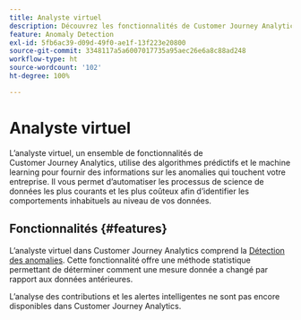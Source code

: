 ```yaml
---
title: Analyste virtuel
description: Découvrez les fonctionnalités de Customer Journey Analytics qui font partie de lʼanalyste virtuel.
feature: Anomaly Detection
exl-id: 5fb6ac39-d09d-49f0-ae1f-13f223e20800
source-git-commit: 3348117a5a6007017735a95aec26e6a8c88ad248
workflow-type: ht
source-wordcount: '102'
ht-degree: 100%

---
```


# Analyste virtuel

L’analyste virtuel, un ensemble de fonctionnalités de Customer Journey Analytics, utilise des algorithmes prédictifs et le machine learning pour fournir des informations sur les anomalies qui touchent votre entreprise. Il vous permet d’automatiser les processus de science de données les plus courants et les plus coûteux afin d’identifier les comportements inhabituels au niveau de vos données.

## Fonctionnalités  {#features}

L’analyste virtuel dans Customer Journey Analytics comprend la [Détection des anomalies](c-anomaly-detection/anomaly-detection.md). Cette fonctionnalité offre une méthode statistique permettant de déterminer comment une mesure donnée a changé par rapport aux données antérieures.

L’analyse des contributions et les alertes intelligentes ne sont pas encore disponibles dans Customer Journey Analytics.
